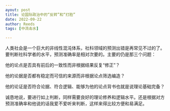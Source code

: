 ```yaml
---
ayout: post
title: 论国际政治中的“反转”和“打脸”
date: 2022-09-22
author: Reeds
tags: [中流击水]

---
```


人类社会是一个巨大的非线性混沌体系，社科领域的预测出错是再常见不过的了。要判断社科学者的水平，预测准确率是相对次要的。主要的仍是那三个问题：

他的论点是否具有前后的一致性而非根据结果反复“修正”？

他的论据是否都有稳定而可信的来源而非根据论点筛选编造？

他的论证是否符合论据、符合逻辑、能够为他的论点背书也就是说理论基础完备？

诚恳地说，要进行如上判断，同样需要良好的理论修养和逻辑水平。还是根据对方预测准确率和他说的话我爱不爱听来判断，这样来得比较方便和易满足。
